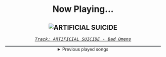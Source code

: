 <div align="center"> 
<h1>Now Playing...</h1>

![ARTIFICIAL SUICIDE](https://i.scdn.co/image/ab67616d00001e02e5f6f7ec99735d7b870f18ae)
--
_<samp><a href="https://open.spotify.com/track/2Qv8xJzenocwXyGlMU5PaC">Track: ARTIFICIAL SUICIDE - Bad Omens</a></samp>_

<div style="border: 1px #4B5054 solid"></div>
<details>
  <summary>
    Previous played songs
  </summary>
  <table>
    <thead>
      <tr>
        <th>
          Artist
        </th>
        <th>
          Song
        </th>
        <th>
          Link
        </th>
      </tr>
    </thead>
    <tbody>
      <tr><td>Bad Omens</td><td>ARTIFICIAL SUICIDE</td><td><a href="https://open.spotify.com/track/2Qv8xJzenocwXyGlMU5PaC">https://open.spotify.com/track/2Qv8xJzenocwXyGlMU5PaC</a></td></tr><tr><td>Roy Jones Jr.</td><td>Can't Be Touched (feat. Mr. Magic & Trouble)</td><td><a href="https://open.spotify.com/track/3zmduBNsQ6BPDTZAkXzG5K">https://open.spotify.com/track/3zmduBNsQ6BPDTZAkXzG5K</a></td></tr><tr><td>Orbit Culture</td><td>Vultures of North</td><td><a href="https://open.spotify.com/track/7EtQ5CqjSRgItuTYXeEtc9">https://open.spotify.com/track/7EtQ5CqjSRgItuTYXeEtc9</a></td></tr><tr><td>Self Deception</td><td>Fight Fire With Gasoline</td><td><a href="https://open.spotify.com/track/4rm1If4bXjLVO5zmex660Z">https://open.spotify.com/track/4rm1If4bXjLVO5zmex660Z</a></td></tr><tr><td>Avery Watts</td><td>Enough</td><td><a href="https://open.spotify.com/track/5X3ldunm7N84p28od4hzdE">https://open.spotify.com/track/5X3ldunm7N84p28od4hzdE</a></td></tr><tr><td>Avery Watts</td><td>Enough</td><td><a href="https://open.spotify.com/track/5X3ldunm7N84p28od4hzdE">https://open.spotify.com/track/5X3ldunm7N84p28od4hzdE</a></td></tr><tr><td>Five Finger Death Punch</td><td>IOU</td><td><a href="https://open.spotify.com/track/0rqRkmrlWyuhSUqJKvf8SK">https://open.spotify.com/track/0rqRkmrlWyuhSUqJKvf8SK</a></td></tr><tr><td>Caliban</td><td>Ascent of the Blessed</td><td><a href="https://open.spotify.com/track/3JMYyEl5CVxJir4o32n31E">https://open.spotify.com/track/3JMYyEl5CVxJir4o32n31E</a></td></tr><tr><td>Avery Watts</td><td>A Cut Above</td><td><a href="https://open.spotify.com/track/7rG01lQ8GlDPN4hBqb9SKu">https://open.spotify.com/track/7rG01lQ8GlDPN4hBqb9SKu</a></td></tr><tr><td>Disturbed</td><td>Unstoppable</td><td><a href="https://open.spotify.com/track/5t2Wv4h5MO2ZyRBsLbFz55">https://open.spotify.com/track/5t2Wv4h5MO2ZyRBsLbFz55</a></td></tr><tr><td>Halocene</td><td>Unholy</td><td><a href="https://open.spotify.com/track/2UpTMomuMRLktikLrPFSYw">https://open.spotify.com/track/2UpTMomuMRLktikLrPFSYw</a></td></tr><tr><td>Amaranthe</td><td>Find Life</td><td><a href="https://open.spotify.com/track/0GJfvZyqNIzNC47NZh5O5u">https://open.spotify.com/track/0GJfvZyqNIzNC47NZh5O5u</a></td></tr><tr><td>Memphis May Fire</td><td>Make Believe</td><td><a href="https://open.spotify.com/track/31iAZuJu1Obz239eDpMfee">https://open.spotify.com/track/31iAZuJu1Obz239eDpMfee</a></td></tr><tr><td>Bad Omens</td><td>ARTIFICIAL SUICIDE</td><td><a href="https://open.spotify.com/track/2Qv8xJzenocwXyGlMU5PaC">https://open.spotify.com/track/2Qv8xJzenocwXyGlMU5PaC</a></td></tr><tr><td>Roy Jones Jr.</td><td>Can't Be Touched (feat. Mr. Magic & Trouble)</td><td><a href="https://open.spotify.com/track/3zmduBNsQ6BPDTZAkXzG5K">https://open.spotify.com/track/3zmduBNsQ6BPDTZAkXzG5K</a></td></tr><tr><td>Orbit Culture</td><td>Vultures of North</td><td><a href="https://open.spotify.com/track/7EtQ5CqjSRgItuTYXeEtc9">https://open.spotify.com/track/7EtQ5CqjSRgItuTYXeEtc9</a></td></tr><tr><td>Celldweller</td><td>Stay With Me (Unlikely)</td><td><a href="https://open.spotify.com/track/2bRihUHXQpv1aoYkkSizu4">https://open.spotify.com/track/2bRihUHXQpv1aoYkkSizu4</a></td></tr><tr><td>Apricot</td><td>Color Blind</td><td><a href="https://open.spotify.com/track/5ibiTPsdHhcfDr2iDRaRbg">https://open.spotify.com/track/5ibiTPsdHhcfDr2iDRaRbg</a></td></tr><tr><td>Mental Discipline</td><td>Empty (Remix Instrumental)</td><td><a href="https://open.spotify.com/track/6I7NkPM1n1hErZs0h7wG6N">https://open.spotify.com/track/6I7NkPM1n1hErZs0h7wG6N</a></td></tr><tr><td>HalaCG</td><td>Identities</td><td><a href="https://open.spotify.com/track/2ZeKGpg1o2lzyMdmsuNgqi">https://open.spotify.com/track/2ZeKGpg1o2lzyMdmsuNgqi</a></td></tr>
    </tbody>
  </table>
</details>

</div>
